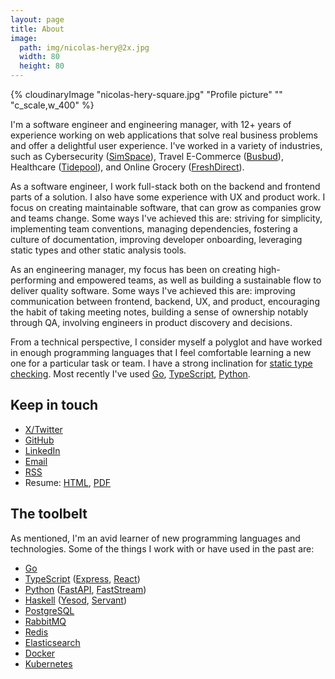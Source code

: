 ```yaml
---
layout: page
title: About
image:
  path: img/nicolas-hery@2x.jpg
  width: 80
  height: 80
---
```


<div class="about-profile-picture">
  {% cloudinaryImage "nicolas-hery-square.jpg" "Profile picture" "" "c_scale,w_400" %}
</div>

I'm a software engineer and engineering manager, with 12+ years of experience working on web applications that solve real business problems and offer a delightful user experience. I've worked in a variety of industries, such as Cybersecurity ([SimSpace](https://www.simspace.com/)), Travel E-Commerce ([Busbud](https://www.busbud.com/)), Healthcare ([Tidepool](https://www.tidepool.org/)), and Online Grocery ([FreshDirect](https://www.freshdirect.com/)).

As a software engineer, I work full-stack both on the backend and frontend parts of a solution. I also have some experience with UX and product work. I focus on creating maintainable software, that can grow as companies grow and teams change. Some ways I've achieved this are: striving for simplicity, implementing team conventions, managing dependencies, fostering a culture of documentation, improving developer onboarding, leveraging static types and other static analysis tools.

As an engineering manager, my focus has been on creating high-performing and empowered teams, as well as building a sustainable flow to deliver quality software. Some ways I've achieved this are: improving communication between frontend, backend, UX, and product, encouraging the habit of taking meeting notes, building a sense of ownership notably through QA, involving engineers in product discovery and decisions.

From a technical perspective, I consider myself a polyglot and have worked in enough programming languages that I feel comfortable learning a new one for a particular task or team. I have a strong inclination for [static type checking](https://en.wikipedia.org/wiki/Type_system#Static_type_checking). Most recently I've used [Go](https://go.dev/), [TypeScript](https://www.typescriptlang.org/), [Python](https://www.python.org/).

## Keep in touch

- [X/Twitter](https://x.com/nicolas_hery)
- [GitHub](https://github.com/nicolashery)
- [LinkedIn](http://www.linkedin.com/in/nicolashery)
- [Email](mailto:hi@nicolashery.com)
- [RSS](/feed.xml)
- Resume: [HTML](/resume/), [PDF](https://res.cloudinary.com/{{site.cloudinaryCloudName}}/image/upload/nicolas-hery.pdf)

## The toolbelt

As mentioned, I'm an avid learner of new programming languages and technologies. Some of the things I work with or have used in the past are:

- [Go](https://go.dev/)
- [TypeScript](https://www.typescriptlang.org/) ([Express](https://expressjs.com/), [React](http://facebook.github.io/react/))
- [Python](http://python.org/) ([FastAPI](https://fastapi.tiangolo.com/), [FastStream](https://faststream.airt.ai/))
- [Haskell](https://www.haskell.org/) ([Yesod](https://www.yesodweb.com/), [Servant](https://docs.servant.dev/))
- [PostgreSQL](http://www.postgresql.org/)
- [RabbitMQ](https://www.rabbitmq.com/)
- [Redis](http://redis.io/)
- [Elasticsearch](http://www.elasticsearch.org/)
- [Docker](https://www.docker.com/)
- [Kubernetes](https://kubernetes.io/)
